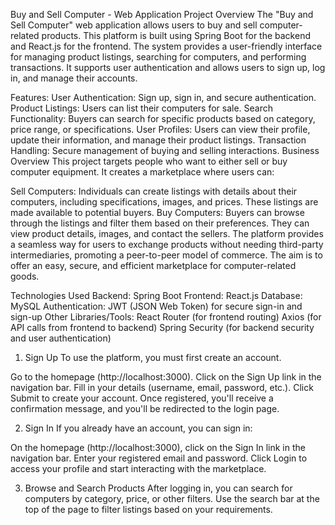 Buy and Sell Computer - Web Application
Project Overview
The "Buy and Sell Computer" web application allows users to buy and sell computer-related products. This platform is built using Spring Boot for the backend and React.js for the frontend. The system provides a user-friendly interface for managing product listings, searching for computers, and performing transactions. It supports user authentication and allows users to sign up, log in, and manage their accounts.

Features:
User Authentication: Sign up, sign in, and secure authentication.
Product Listings: Users can list their computers for sale.
Search Functionality: Buyers can search for specific products based on category, price range, or specifications.
User Profiles: Users can view their profile, update their information, and manage their product listings.
Transaction Handling: Secure management of buying and selling interactions.
Business Overview
This project targets people who want to either sell or buy computer equipment. It creates a marketplace where users can:

Sell Computers: Individuals can create listings with details about their computers, including specifications, images, and prices. These listings are made available to potential buyers.
Buy Computers: Buyers can browse through the listings and filter them based on their preferences. They can view product details, images, and contact the sellers.
The platform provides a seamless way for users to exchange products without needing third-party intermediaries, promoting a peer-to-peer model of commerce. The aim is to offer an easy, secure, and efficient marketplace for computer-related goods.

Technologies Used
Backend: Spring Boot
Frontend: React.js
Database:  MySQL
Authentication: JWT (JSON Web Token) for secure sign-in and sign-up
Other Libraries/Tools:
React Router (for frontend routing)
Axios (for API calls from frontend to backend)
Spring Security (for backend security and user authentication)




1. Sign Up
To use the platform, you must first create an account.

Go to the homepage (http://localhost:3000).
Click on the Sign Up link in the navigation bar.
Fill in your details (username, email, password, etc.).
Click Submit to create your account.
Once registered, you'll receive a confirmation message, and you'll be redirected to the login page.

2. Sign In
If you already have an account, you can sign in:

On the homepage (http://localhost:3000), click on the Sign In link in the navigation bar.
Enter your registered email and password.
Click Login to access your profile and start interacting with the marketplace.

3. Browse and Search Products
After logging in, you can search for computers by category, price, or other filters.
Use the search bar at the top of the page to filter listings based on your requirements.
